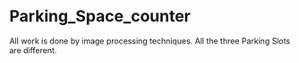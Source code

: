 # Parking_Space_counter
All work is done by image processing techniques.
All the three Parking Slots are different.

